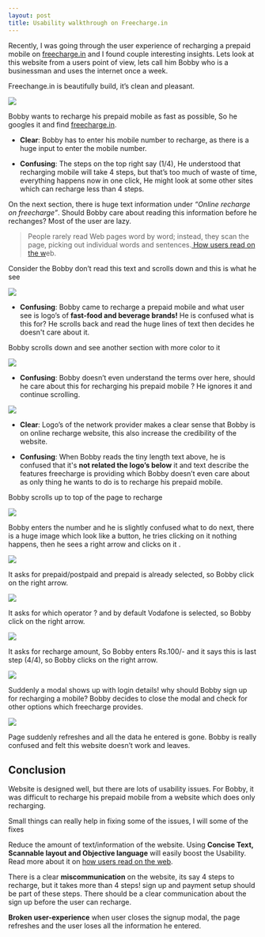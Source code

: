 ```yaml
---
layout: post
title: Usability walkthrough on Freecharge.in
---
```


Recently, I was going through the user experience of recharging a prepaid mobile on [freecharge.in](http://freecharge.in) and I found couple interesting insights. Lets look at this website from a users point of view, lets call him Bobby who is a businessman and uses the internet once a week.

Freechange.in is beautifully build, it’s clean and pleasant.

<img src="https://cdn-images-1.medium.com/max/1200/1*HFeW50y6_phZxujfRTcNjA.png"  />

Bobby wants to recharge his prepaid mobile as fast as possible, So he googles it and find [freecharge.in](http://freecharge.in).

- **Clear**: Bobby has to enter his mobile number to recharge, as there is a huge input to enter the mobile number.

- **Confusing**: The steps on the top right say (1/4), He understood that recharging mobile will take 4 steps, but that’s too much of waste of time, everything happens now in one click, He might look at some other sites which can recharge less than 4 steps.

On the next section, there is huge text information under _“Online recharge on freecharge”_. Should Bobby care about reading this information before he rechanges? Most of the user are lazy.

> People rarely read Web pages word by word; instead, they scan the page, picking out individual words and sentences.[ How users read on the w](http://www.nngroup.com/articles/how-users-read-on-the-web/)eb.

Consider the Bobby don’t read this text and scrolls down and this is what he see

<img src="https://cdn-images-1.medium.com/max/1200/1*KeQ0Fk_zZkop5JSWHe5aCQ.png" />

- **Confusing**: Bobby came to recharge a prepaid mobile and what user see is logo’s of **fast-food and beverage brands!** He is confused what is this for? He scrolls back and read the huge lines of text then decides he doesn't care about it.

Bobby scrolls down and see another section with more color to it

<img src="https://cdn-images-1.medium.com/max/1200/1*cUreVQb6L_Xco3NXPKGKkA.png"/>

- **Confusing**: Bobby doesn’t even understand the terms over here, should he care about this for recharging his prepaid mobile ? He ignores it and continue scrolling.

<img src="https://cdn-images-1.medium.com/max/1200/1*iReH-xrL9pgNXEgUWZEyYA.png"/>

- **Clear**: Logo’s of the network provider makes a clear sense that Bobby is on online recharge website, this also increase the credibility of the website.

- **Confusing**: When Bobby reads the tiny length text above, he is confused that it's **not related the logo’s below** it and text describe the features freecharge is providing which Bobby doesn’t even care about as only thing he wants to do is to recharge his prepaid mobile.

Bobby scrolls up to top of the page to recharge

<img src="https://cdn-images-1.medium.com/max/600/1*_UCRzPfyxuaoAacbvf5FIQ.png" />

Bobby enters the number and he is slightly confused what to do next, there is a huge image which look like a button, he tries clicking on it nothing happens, then he sees a right arrow and clicks on it .

<img src="https://cdn-images-1.medium.com/max/600/1*FlCGhRhx1B5PWiWLP2u3JQ.png"/>

It asks for prepaid/postpaid and prepaid is already selected, so Bobby click on the right arrow.

<img src="https://cdn-images-1.medium.com/max/600/1*f-ghL0LqErW-veaD0jhncQ.png" />

It asks for which operator ? and by default Vodafone is selected, so Bobby click on the right arrow.

<img src="https://cdn-images-1.medium.com/max/600/1*nNzngqob14tUGbzJxUevuA.png" />

It asks for recharge amount, So Bobby enters Rs.100/- and it says this is last step (4/4), so Bobby clicks on the right arrow.

<img src="https://cdn-images-1.medium.com/max/600/1*SWh8N9Awr4movz9v2KOWow.png" />

Suddenly a modal shows up with login details! why should Bobby sign up for recharging a mobile? Bobby decides to close the modal and check for other options which freecharge provides.

<img src="https://cdn-images-1.medium.com/max/600/1*2o6ETMIt1TMVjrZbNKmOKQ.png" />

Page suddenly refreshes and all the data he entered is gone. Bobby is really confused and felt this website doesn’t work and leaves.

## Conclusion

Website is designed well, but there are lots of usability issues. For Bobby, it was difficult to recharge his prepaid mobile from a website which does only recharging.

Small things can really help in fixing some of the issues, I will some of the fixes

Reduce the amount of text/information of the website. Using **Concise Text, Scannable layout and Objective language** will easily boost the Usability. Read more about it on [how users read on the web](http://www.nngroup.com/articles/how-users-read-on-the-web/).

There is a clear **miscommunication** on the website, its say 4 steps to recharge, but it takes more than 4 steps! sign up and payment setup should be part of these steps. There should be a clear communication about the sign up before the user can recharge.

**Broken user-experience** when user closes the signup modal, the page refreshes and the user loses all the information he entered.
